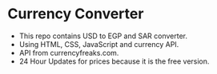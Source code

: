 # Currency Converter
- This repo contains USD to EGP and SAR converter.
- Using HTML, CSS, JavaScript and currency API.
- API from currencyfreaks.com.
- 24 Hour Updates for prices because it is the free version.
